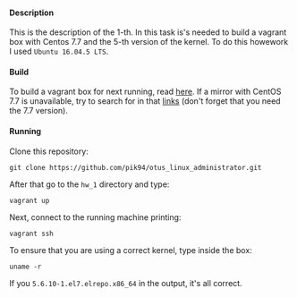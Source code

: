 #### Description
This is the description of the 1-th. In this task is's needed to build 
a vagrant box with Centos 7.7 and the 5-th version of the kernel.
To do this howework I used ```Ubuntu 16.04.5 LTS```.

#### Build
To build a vagrant box for next running, read 
[here](https://github.com/pik94/otus_linux_administrator/hw_1/manual/manual.md). 
If a mirror with CentOS 7.7 is unavailable, try to search for in that 
[links](http://isoredirect.centos.org/centos/7/isos/x86_64/) 
(don't forget that you need the 7.7 version).

#### Running
Clone this repository:
```shell script
git clone https://github.com/pik94/otus_linux_administrator.git
```
After that go to the ```hw_1``` directory and type:
```shell script
vagrant up
```
Next, connect to the running machine printing:
```shell script
vagrant ssh
```
To ensure that you are using a correct kernel, type inside the box:
```shell script
uname -r
```
If you ```5.6.10-1.el7.elrepo.x86_64``` in the output, it's all correct.